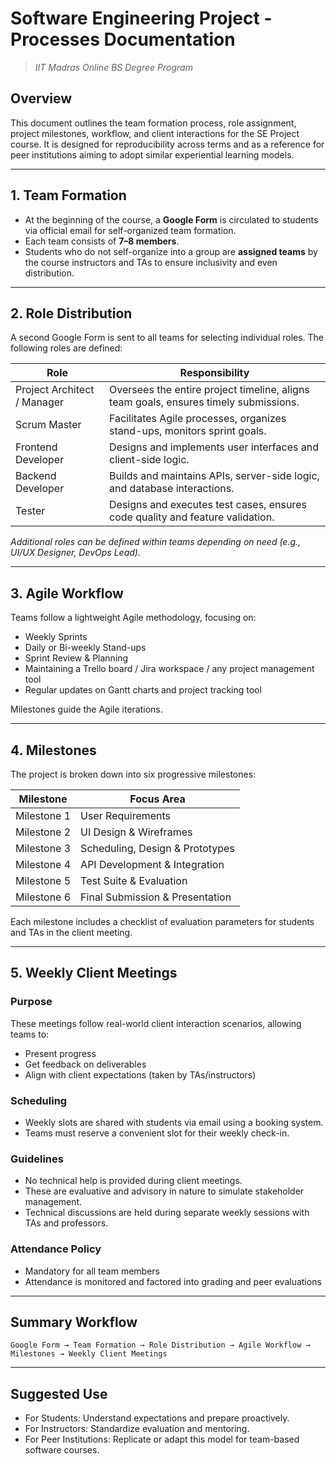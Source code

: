 # Software Engineering Project - Processes Documentation  
> *IIT Madras Online BS Degree Program*

## Overview
This document outlines the team formation process, role assignment, project milestones, workflow, and client interactions for the SE Project course. It is designed for reproducibility across terms and as a reference for peer institutions aiming to adopt similar experiential learning models.

---

## 1. Team Formation

- At the beginning of the course, a **Google Form** is circulated to students via official email for self-organized team formation.
- Each team consists of **7–8 members**.
- Students who do not self-organize into a group are **assigned teams** by the course instructors and TAs to ensure inclusivity and even distribution.

---

## 2. Role Distribution

A second Google Form is sent to all teams for selecting individual roles. The following roles are defined:

| Role                     | Responsibility                                                                 |
|--------------------------|---------------------------------------------------------------------------------|
| Project Architect / Manager | Oversees the entire project timeline, aligns team goals, ensures timely submissions. |
| Scrum Master             | Facilitates Agile processes, organizes stand-ups, monitors sprint goals.        |
| Frontend Developer       | Designs and implements user interfaces and client-side logic.                  |
| Backend Developer        | Builds and maintains APIs, server-side logic, and database interactions.       |
| Tester                   | Designs and executes test cases, ensures code quality and feature validation.  |

*Additional roles can be defined within teams depending on need (e.g., UI/UX Designer, DevOps Lead).*

---

## 3. Agile Workflow

Teams follow a lightweight Agile methodology, focusing on:
- Weekly Sprints
- Daily or Bi-weekly Stand-ups
- Sprint Review & Planning
- Maintaining a Trello board / Jira workspace / any project management tool
- Regular updates on Gantt charts and project tracking tool

Milestones guide the Agile iterations.

---

## 4. Milestones

The project is broken down into six progressive milestones:

| Milestone    | Focus Area                        |
|--------------|------------------------------------|
| Milestone 1  | User Requirements                  |
| Milestone 2  | UI Design & Wireframes             |
| Milestone 3  | Scheduling, Design & Prototypes    |
| Milestone 4  | API Development & Integration      |
| Milestone 5  | Test Suite & Evaluation            |
| Milestone 6  | Final Submission & Presentation    |

Each milestone includes a checklist of evaluation parameters for students and TAs in the client meeting.

---

## 5. Weekly Client Meetings

### Purpose
These meetings follow real-world client interaction scenarios, allowing teams to:
- Present progress
- Get feedback on deliverables
- Align with client expectations (taken by TAs/instructors)

### Scheduling
- Weekly slots are shared with students via email using a booking system.
- Teams must reserve a convenient slot for their weekly check-in.

### Guidelines
- No technical help is provided during client meetings.
- These are evaluative and advisory in nature to simulate stakeholder management.
- Technical discussions are held during separate weekly sessions with TAs and professors.

### Attendance Policy
- Mandatory for all team members
- Attendance is monitored and factored into grading and peer evaluations

---

## Summary Workflow

```
Google Form → Team Formation → Role Distribution → Agile Workflow → Milestones → Weekly Client Meetings
```

---

## Suggested Use

- For Students: Understand expectations and prepare proactively.
- For Instructors: Standardize evaluation and mentoring.
- For Peer Institutions: Replicate or adapt this model for team-based software courses.